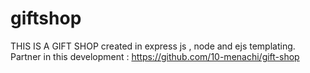 # giftshop

THIS IS A GIFT SHOP 
created in express js , node and ejs templating.
Partner in this development : https://github.com/10-menachi/gift-shop
